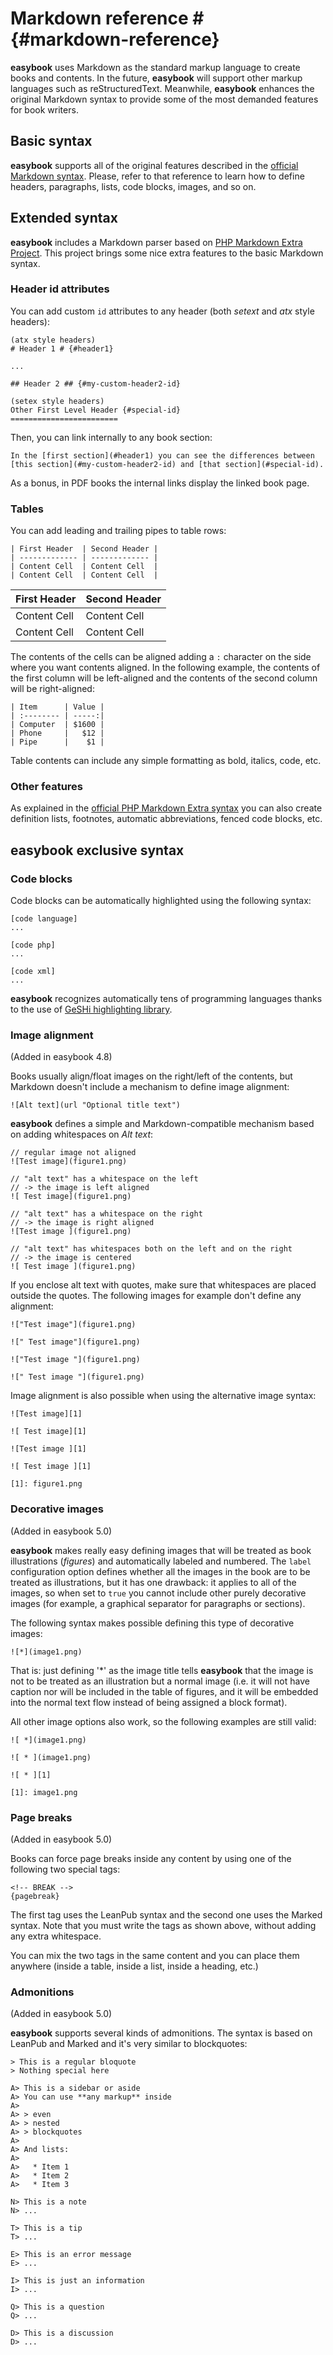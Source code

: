 # Markdown reference # {#markdown-reference}

**easybook** uses Markdown as the standard markup language to create books and
contents. In the future, **easybook** will support other markup languages such
as reStructuredText. Meanwhile, **easybook** enhances the original Markdown
syntax to provide some of the most demanded features for book writers.

## Basic syntax ##

**easybook** supports all of the original features described in the
[official Markdown syntax](http://daringfireball.net/projects/markdown/syntax/).
Please, refer to that reference to learn how to define headers, paragraphs,
lists, code blocks, images, and so on.

## Extended syntax ##

**easybook** includes a Markdown parser based on [PHP Markdown Extra Project](http://michelf.com/projects/php-markdown/extra/).
This project brings some nice extra features to the basic Markdown syntax.

### Header id attributes ###

You can add custom `id` attributes to any header (both *setext* and *atx* style
headers):

~~~
(atx style headers)
# Header 1 # {#header1}

...

## Header 2 ## {#my-custom-header2-id}

(setex style headers)
Other First Level Header {#special-id}
========================
~~~

Then, you can link internally to any book section:

~~~
In the [first section](#header1) you can see the differences between
[this section](#my-custom-header2-id) and [that section](#special-id).
~~~

As a bonus, in PDF books the internal links display the linked book page.

### Tables ###

You can add leading and trailing pipes to table rows:

~~~
| First Header  | Second Header |
| ------------- | ------------- |
| Content Cell  | Content Cell  |
| Content Cell  | Content Cell  |
~~~

| First Header  | Second Header |
| ------------- | ------------- |
| Content Cell  | Content Cell  |
| Content Cell  | Content Cell  |

The contents of the cells can be aligned adding a `:` character on the side
where you want contents aligned. In the following example, the contents of the
first column will be left-aligned and the contents of the second column will be
right-aligned:

~~~
| Item      | Value |
| :-------- | -----:|
| Computer  | $1600 |
| Phone     |   $12 |
| Pipe      |    $1 |
~~~

Table contents can include any simple formatting as bold, italics, code, etc.

### Other features ###

As explained in the [official PHP Markdown Extra syntax](http://michelf.com/projects/php-markdown/extra/)
you can also create definition lists, footnotes, automatic abbreviations, fenced
code blocks, etc.

## easybook exclusive syntax ##

### Code blocks ###

Code blocks can be automatically highlighted using the following syntax:

~~~
[code language]
...

[code php]
...

[code xml]
...
~~~

**easybook** recognizes automatically tens of programming languages thanks to
the use of [GeSHi highlighting library](http://qbnz.com/highlighter/).

### Image alignment ###

(Added in easybook 4.8)

Books usually align/float images on the right/left of the contents, but Markdown
doesn't include a mechanism to define image alignment:

~~~
![Alt text](url "Optional title text")
~~~

**easybook** defines a simple and Markdown-compatible mechanism based on adding
whitespaces on *Alt text*:

~~~
// regular image not aligned
![Test image](figure1.png)

// "alt text" has a whitespace on the left
// -> the image is left aligned
![ Test image](figure1.png)

// "alt text" has a whitespace on the right
// -> the image is right aligned
![Test image ](figure1.png)

// "alt text" has whitespaces both on the left and on the right
// -> the image is centered
![ Test image ](figure1.png)
~~~

If you enclose alt text with quotes, make sure that whitespaces are placed
outside the quotes. The following images for example don't define any alignment:

~~~
!["Test image"](figure1.png)

![" Test image"](figure1.png)

!["Test image "](figure1.png)

![" Test image "](figure1.png)
~~~

Image alignment is also possible when using the alternative image syntax:

~~~
![Test image][1]

![ Test image][1]

![Test image ][1]

![ Test image ][1]

[1]: figure1.png
~~~

### Decorative images ###

(Added in easybook 5.0)

**easybook** makes really easy defining images that will be treated as book 
illustrations (_figures_) and automatically labeled and numbered. The `label` 
configuration option defines whether all the images in the book are to be 
treated as illustrations, but it has one drawback: it applies to all of the
images, so when set to `true` you cannot include other purely decorative 
images (for example, a graphical separator for paragraphs or sections).

The following syntax makes possible defining this type of decorative images:
 
~~~
![*](image1.png)
~~~

That is: just defining '*' as the image title tells **easybook** that the image 
is not to be treated as an illustration but a normal image (i.e. it will not 
have caption nor will be included in the table of figures, and it will be 
embedded into the normal text flow instead of being assigned a block format).

All other image options also work, so the following examples are still valid: 

~~~
![ *](image1.png)

![ * ](image1.png)

![ * ][1]

[1]: image1.png
~~~

### Page breaks ###

(Added in easybook 5.0)

Books can force page breaks inside any content by using one of the following
two special tags:

~~~
<!-- BREAK -->
{pagebreak}
~~~

The first tag uses the LeanPub syntax and the second one uses the Marked syntax.
Note that you must write the tags as shown above, without adding any extra
whitespace.

You can mix the two tags in the same content and you can place them anywhere
(inside a table, inside a list, inside a heading, etc.)

### Admonitions ###

(Added in easybook 5.0)

**easybook** supports several kinds of admonitions. The syntax is based on
LeanPub and Marked and it's very similar to blockquotes:

~~~
> This is a regular bloquote
> Nothing special here

A> This is a sidebar or aside
A> You can use **any markup** inside
A>
A> > even
A> > nested
A> > blockquotes
A>
A> And lists:
A>
A>   * Item 1
A>   * Item 2
A>   * Item 3

N> This is a note
N> ...

T> This is a tip
T> ...

E> This is an error message
E> ...

I> This is just an information
I> ...

Q> This is a question
Q> ...

D> This is a discussion
D> ...
~~~
